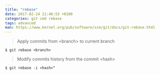 ```yaml
---
title: "rebase"
date: 2017-02-24 21:46:53 +0100
categories: git cmd rebase
tags: advanced
man: https://www.kernel.org/pub/software/scm/git/docs/git-rebase.html
---
```


> Apply commits from &lt;branch&gt; to current branch
> 
    $ git rebase <branch>

<div></div>

> Modify commits history from the commit &lt;hash&gt;
>
    $ git rebase -i <hash>^
